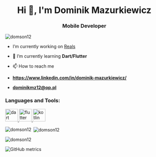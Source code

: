 <h1 align="center">Hi 👋, I'm Dominik Mazurkiewicz</h1>
<h3 align="center">Mobile Developer</h3>

<p align="left"> <img src="https://komarev.com/ghpvc/?username=domson12&label=Profile%20views&color=0e75b6&style=flat" alt="domson12" /> </p>

- I’m currently working on [Reals]([[https://github.com/Domson12/Reals]])

- 🌱 I’m currently learning **Dart/Flutter**

- 📫 How to reach me 
- **https://www.linkedin.com/in/dominik-mazurkiewicz/**
- **dominikmz12@op.pl**

<h3 align="left">Languages and Tools:</h3>
<p align="left"> <a href="https://dart.dev" target="_blank" rel="noreferrer"> 
  <img src="https://www.vectorlogo.zone/logos/dartlang/dartlang-icon.svg"
alt="dart" width="40" height="40"/> </a> 
  <a href="https://flutter.dev" target="_blank" rel="noreferrer">
  <img src="https://www.vectorlogo.zone/logos/flutterio/flutterio-icon.svg" alt="flutter" width="40" height="40"/> </a> 
  <a href="https://kotlinlang.org" target="_blank" rel="noreferrer"> <img src="https://www.vectorlogo.zone/logos/kotlinlang/kotlinlang-icon.svg" alt="kotlin" width="40" height="40"/> </a> </p>

<p><img align="left" src="https://github-readme-stats.vercel.app/api/top-langs?username=domson12&show_icons=true&locale=en&layout=compact" alt="domson12" /></p>

<p>&nbsp;<img align="center" src="https://github-readme-stats.vercel.app/api?username=domson12&show_icons=true&locale=en" alt="domson12" /></p>

<p><img align="center" src="https://github-readme-streak-stats.herokuapp.com/?user=domson12&" alt="domson12" /></p>

![GitHub metrics](https://metrics.lecoq.io/Domson12) 

 

